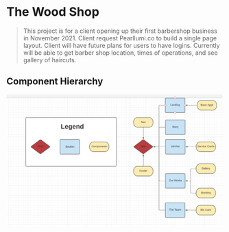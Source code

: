 # The Wood Shop

> This project is for a client opening up their first barbershop business in November 2021. Client request Pearllumi.co to build a single page layout. Client will have future plans for users to have logins. Currently will be able to get barber shop location, times of operations, and see gallery of haircuts.  

## Component Hierarchy

![The Wood-Shop Component Hierarchy](src/asset/readme-images/flow-chart.png)
